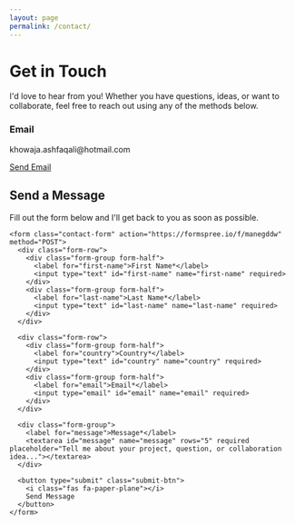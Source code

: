 ```yaml
---
layout: page
permalink: /contact/
---
```


<div class="contact-hero">
  <h1>Get in Touch</h1>
  <p>I'd love to hear from you! Whether you have questions, ideas, or want to collaborate, feel free to reach out using any of the methods below.</p>
</div>

<div class="contact-container">
  <!-- Contact Information Cards -->
  <div class="contact-info">
    <div class="contact-card">
      <div class="contact-icon">
        <i class="fas fa-envelope"></i>
      </div>
      <div class="contact-details">
        <h3>Email</h3>
        <p>khowaja.ashfaqali@hotmail.com</p>
        <a href="mailto:khowaja.ashfaqali@hotmail.com" class="contact-link">Send Email</a>
      </div>
    </div>
  </div>

  <!-- Contact Form -->
  <div class="contact-form-section">
    <div class="form-header">
      <h2>Send a Message</h2>
      <p>Fill out the form below and I'll get back to you as soon as possible.</p>
    </div>
    
    <form class="contact-form" action="https://formspree.io/f/manegddw" method="POST">
      <div class="form-row">
        <div class="form-group form-half">
          <label for="first-name">First Name*</label>
          <input type="text" id="first-name" name="first-name" required>
        </div>
        <div class="form-group form-half">
          <label for="last-name">Last Name*</label>
          <input type="text" id="last-name" name="last-name" required>
        </div>
      </div>

      <div class="form-row">
        <div class="form-group form-half">
          <label for="country">Country*</label>
          <input type="text" id="country" name="country" required>
        </div>
        <div class="form-group form-half">
          <label for="email">Email*</label>
          <input type="email" id="email" name="email" required>
        </div>
      </div>

      <div class="form-group">
        <label for="message">Message*</label>
        <textarea id="message" name="message" rows="5" required placeholder="Tell me about your project, question, or collaboration idea..."></textarea>
      </div>

      <button type="submit" class="submit-btn">
        <i class="fas fa-paper-plane"></i>
        Send Message
      </button>
    </form>
  </div>
</div>

